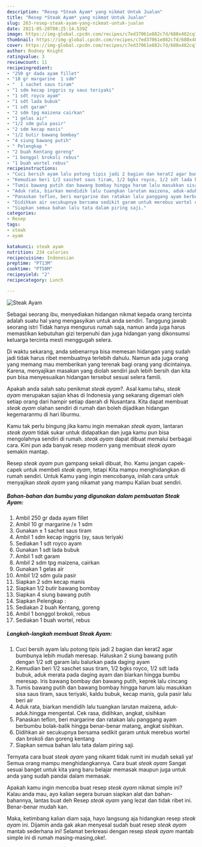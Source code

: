 ```yaml
---
description: "Resep *Steak Ayam* yang nikmat Untuk Jualan"
title: "Resep *Steak Ayam* yang nikmat Untuk Jualan"
slug: 263-resep-steak-ayam-yang-nikmat-untuk-jualan
date: 2021-05-28T08:25:14.539Z
image: https://img-global.cpcdn.com/recipes/c7ed37061e882c7d/680x482cq70/steak-ayam-foto-resep-utama.jpg
thumbnail: https://img-global.cpcdn.com/recipes/c7ed37061e882c7d/680x482cq70/steak-ayam-foto-resep-utama.jpg
cover: https://img-global.cpcdn.com/recipes/c7ed37061e882c7d/680x482cq70/steak-ayam-foto-resep-utama.jpg
author: Rodney Knight
ratingvalue: 3
reviewcount: 11
recipeingredient:
- "250 gr dada ayam fillet"
- "10 gr margarine  1 sdm"
- "  1 sachet saus tiram"
- "1 sdm kecap inggris sy saus teriyaki"
- "1 sdt royco ayam"
- "1 sdt lada bubuk"
- "1 sdt garam"
- "2 sdm tpg maizena cairkan"
- "1 gelas air"
- "1/2 sdm gula pasir"
- "2 sdm kecap manis"
- "1/2 butir bawang bombay"
- "4 siung bawang putih"
- " Pelengkap "
- "2 buah Kentang goreng"
- "1 bonggol brokoli rebus"
- "1 buah wortel rebus"
recipeinstructions:
- "Cuci bersih ayam lalu potong tipis jadi 2 bagian dan kerat2 agar bumbunya lebih mudah meresap. Haluskan 2 siung bawang putih dengan 1/2 sdt garam lalu balurkan pada daging ayam"
- "Kemudian beri 1/2 saschet saus tiram, 1/2 bgks royco, 1/2 sdt lada bubuk, aduk merata pada daging ayam dan biarkan hingga bumbu meresap. Iris bawang bombay dan bawang putih, keprek lalu cincang"
- "Tumis bawang putih dan bawang bombay hingga harum lalu masukkan sisa saus tiram, saus teriyaki, kaldu bubuk, kecap manis, gula pasir lalu beri air"
- "Aduk rata, biarkan mendidih lalu tuangkan larutan maizena, aduk-aduk.hingga mengental. Cek rasa, didihkan, angkat, sisihkan"
- "Panaskan teflon, beri margarine dan ratakan lalu panggang ayam berbumbu bolak-balik hingga benar-benar matang, angkat sisihkan."
- "Didihkan air secukupnya bersama sedikit garam untuk merebus wortel dan brokoli dan goreng kentang"
- "Siapkan semua bahan lalu tata dalam piring saji."
categories:
- Resep
tags:
- steak
- ayam

katakunci: steak ayam 
nutrition: 234 calories
recipecuisine: Indonesian
preptime: "PT13M"
cooktime: "PT50M"
recipeyield: "2"
recipecategory: Lunch

---
```



![*Steak Ayam*](https://img-global.cpcdn.com/recipes/c7ed37061e882c7d/680x482cq70/steak-ayam-foto-resep-utama.jpg)

Sebagai seorang ibu, menyediakan hidangan nikmat kepada orang tercinta adalah suatu hal yang mengasyikan untuk anda sendiri. Tanggung jawab seorang istri Tidak hanya mengurus rumah saja, namun anda juga harus memastikan kebutuhan gizi terpenuhi dan juga hidangan yang dikonsumsi keluarga tercinta mesti menggugah selera.

Di waktu  sekarang, anda sebenarnya bisa memesan hidangan yang sudah jadi tidak harus ribet membuatnya terlebih dahulu. Namun ada juga orang yang memang mau memberikan yang terenak bagi orang yang dicintainya. Karena, menyajikan masakan yang diolah sendiri jauh lebih bersih dan kita pun bisa menyesuaikan hidangan tersebut sesuai selera famili. 



Apakah anda salah satu penikmat *steak ayam*?. Asal kamu tahu, *steak ayam* merupakan sajian khas di Indonesia yang sekarang digemari oleh setiap orang dari hampir setiap daerah di Nusantara. Kita dapat membuat *steak ayam* olahan sendiri di rumah dan boleh dijadikan hidangan kegemaranmu di hari liburmu.

Kamu tak perlu bingung jika kamu ingin memakan *steak ayam*, lantaran *steak ayam* tidak sukar untuk didapatkan dan juga kamu pun bisa mengolahnya sendiri di rumah. *steak ayam* dapat dibuat memalui berbagai cara. Kini pun ada banyak resep modern yang membuat *steak ayam* semakin mantap.

Resep *steak ayam* pun gampang sekali dibuat, lho. Kamu jangan capek-capek untuk membeli *steak ayam*, tetapi Kita mampu menghidangkan di rumah sendiri. Untuk Kamu yang ingin mencobanya, inilah cara untuk menyajikan *steak ayam* yang nikamat yang mampu Kalian buat sendiri.

<!--inarticleads1-->

##### Bahan-bahan dan bumbu yang digunakan dalam pembuatan *Steak Ayam*:

1. Ambil 250 gr dada ayam fillet
1. Ambil 10 gr margarine /± 1 sdm
1. Gunakan  ± 1 sachet saus tiram
1. Ambil 1 sdm kecap inggris (sy, saus teriyaki
1. Sediakan 1 sdt royco ayam
1. Gunakan 1 sdt lada bubuk
1. Ambil 1 sdt garam
1. Ambil 2 sdm tpg maizena, cairkan
1. Gunakan 1 gelas air
1. Ambil 1/2 sdm gula pasir
1. Siapkan 2 sdm kecap manis
1. Siapkan 1/2 butir bawang bombay
1. Siapkan 4 siung bawang putih
1. Siapkan  Pelengkap :
1. Sediakan 2 buah Kentang, goreng
1. Ambil 1 bonggol brokoli, rebus
1. Sediakan 1 buah wortel, rebus




<!--inarticleads2-->

##### Langkah-langkah membuat *Steak Ayam*:

1. Cuci bersih ayam lalu potong tipis jadi 2 bagian dan kerat2 agar bumbunya lebih mudah meresap. Haluskan 2 siung bawang putih dengan 1/2 sdt garam lalu balurkan pada daging ayam
1. Kemudian beri 1/2 saschet saus tiram, 1/2 bgks royco, 1/2 sdt lada bubuk, aduk merata pada daging ayam dan biarkan hingga bumbu meresap. Iris bawang bombay dan bawang putih, keprek lalu cincang
1. Tumis bawang putih dan bawang bombay hingga harum lalu masukkan sisa saus tiram, saus teriyaki, kaldu bubuk, kecap manis, gula pasir lalu beri air
1. Aduk rata, biarkan mendidih lalu tuangkan larutan maizena, aduk-aduk.hingga mengental. Cek rasa, didihkan, angkat, sisihkan
1. Panaskan teflon, beri margarine dan ratakan lalu panggang ayam berbumbu bolak-balik hingga benar-benar matang, angkat sisihkan.
1. Didihkan air secukupnya bersama sedikit garam untuk merebus wortel dan brokoli dan goreng kentang
1. Siapkan semua bahan lalu tata dalam piring saji.




Ternyata cara buat *steak ayam* yang nikamt tidak rumit ini mudah sekali ya! Semua orang mampu menghidangkannya. Cara buat *steak ayam* Sangat sesuai banget untuk kita yang baru belajar memasak maupun juga untuk anda yang sudah pandai dalam memasak.

Apakah kamu ingin mencoba buat resep *steak ayam* nikmat simple ini? Kalau anda mau, ayo kalian segera buruan siapkan alat dan bahan-bahannya, lantas buat deh Resep *steak ayam* yang lezat dan tidak ribet ini. Benar-benar mudah kan. 

Maka, ketimbang kalian diam saja, hayo langsung aja hidangkan resep *steak ayam* ini. Dijamin anda gak akan menyesal sudah buat resep *steak ayam* mantab sederhana ini! Selamat berkreasi dengan resep *steak ayam* mantab simple ini di rumah masing-masing,oke!.


